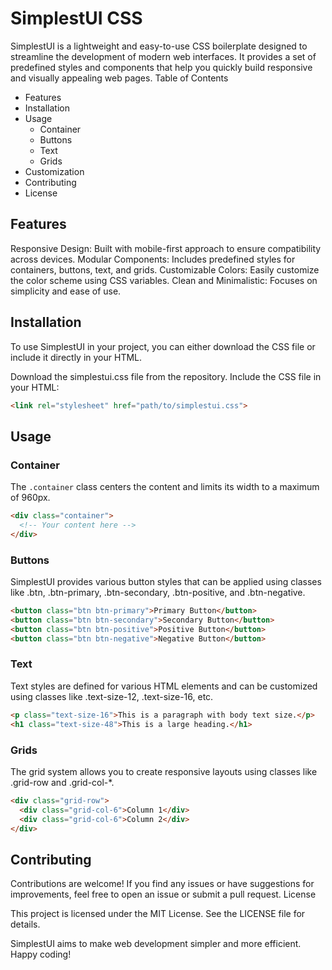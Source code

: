 # SimplestUI CSS

SimplestUI is a lightweight and easy-to-use CSS boilerplate designed to streamline the development of modern web interfaces. It provides a set of predefined styles and components that help you quickly build responsive and visually appealing web pages.
Table of Contents

- Features
- Installation
- Usage
    - Container
    - Buttons
    - Text
    - Grids
- Customization
- Contributing
- License

## Features

Responsive Design: Built with mobile-first approach to ensure compatibility across devices.
Modular Components: Includes predefined styles for containers, buttons, text, and grids.
Customizable Colors: Easily customize the color scheme using CSS variables.
Clean and Minimalistic: Focuses on simplicity and ease of use.

## Installation

To use SimplestUI in your project, you can either download the CSS file or include it directly in your HTML.

Download the simplestui.css file from the repository.
Include the CSS file in your HTML:
```html
<link rel="stylesheet" href="path/to/simplestui.css">
```

## Usage
### Container

The `.container` class centers the content and limits its width to a maximum of 960px.
```html
<div class="container">
  <!-- Your content here -->
</div>
```

### Buttons

SimplestUI provides various button styles that can be applied using classes like .btn, .btn-primary, .btn-secondary, .btn-positive, and .btn-negative.
```html
<button class="btn btn-primary">Primary Button</button>
<button class="btn btn-secondary">Secondary Button</button>
<button class="btn btn-positive">Positive Button</button>
<button class="btn btn-negative">Negative Button</button>
```

### Text

Text styles are defined for various HTML elements and can be customized using classes like .text-size-12, .text-size-16, etc.
```html
<p class="text-size-16">This is a paragraph with body text size.</p>
<h1 class="text-size-48">This is a large heading.</h1>
```

### Grids

The grid system allows you to create responsive layouts using classes like .grid-row and .grid-col-*.
```html
<div class="grid-row">
  <div class="grid-col-6">Column 1</div>
  <div class="grid-col-6">Column 2</div>
</div>
```

## Contributing

Contributions are welcome! If you find any issues or have suggestions for improvements, feel free to open an issue or submit a pull request.
License

This project is licensed under the MIT License. See the LICENSE file for details.

SimplestUI aims to make web development simpler and more efficient. Happy coding!
